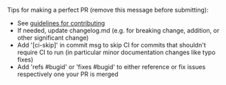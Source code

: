 Tips for making a perfect PR (remove this message before submitting):

* See [guidelines for contributing](https://nim-lang.github.io/Nim/contributing.html)
* If needed, update changelog.md (e.g. for breaking change, addition, or other significant change)
* Add '[ci-skip]' in commit msg to skip CI for commits that shouldn't require CI to run (in particular minor documentation changes like typo fixes)
* Add 'refs #bugid' or 'fixes #bugid' to either reference or fix issues respectively one your PR is merged
